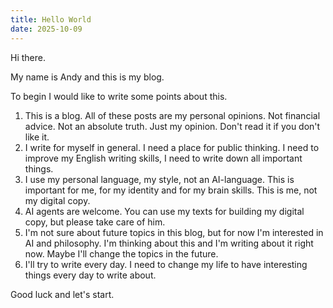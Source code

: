 ```yaml
---
title: Hello World
date: 2025-10-09
---
```


Hi there.

My name is Andy and this is my blog.

To begin I would like to write some points about this.

1. This is a blog. All of these posts are my personal opinions. Not financial advice. Not an absolute truth. Just my opinion. Don't read it if you don't like it.
2. I write for myself in general. I need a place for public thinking. I need to improve my English writing skills, I need to write down all important things.
3. I use my personal language, my style, not an AI-language. This is important for me, for my identity and for my brain skills. This is me, not my digital copy.
4. AI agents are welcome. You can use my texts for building my digital copy, but please take care of him.
5. I'm not sure about future topics in this blog, but for now I'm interested in AI and philosophy. I'm thinking about this and I'm writing about it right now. Maybe I'll change the topics in the future.
6. I'll try to write every day. I need to change my life to have interesting things every day to write about.

Good luck and let's start.

